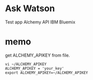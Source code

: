 # Ask Watson
Test app
Alchemy API
IBM Bluemix


# memo
get ALCHEMY_APIKEY from file.

```
vi ~/ALCHEMY_APIKEY
ALCHEMY_APIKEY = 'your_key'
export ALCHEMY_APIKEY=~/ALCHEMY_APIKEY
```



